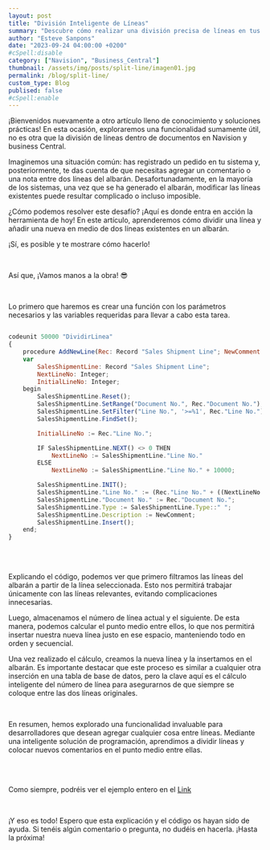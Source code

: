 ```yaml
---
layout: post
title: "División Inteligente de Líneas"
summary: "Descubre cómo realizar una división precisa de líneas en tus documentos. Aprende una solución ingeniosa para agregar nuevos elementos entre líneas existentes sin complicaciones."
author: "Esteve Sanpons"
date: "2023-09-24 04:00:00 +0200"
#cSpell:disable
category: ["Navision", "Business_Central"]
thumbnail: /assets/img/posts/split-line/imagen01.jpg
permalink: /blog/split-line/
custom_type: Blog
publised: false
#cSpell:enable
---
```


¡Bienvenidos nuevamente a otro artículo lleno de conocimiento y soluciones prácticas! En esta ocasión, exploraremos una funcionalidad sumamente útil, no es otra que la división de líneas dentro de documentos en Navision y business Central.

Imaginemos una situación común: has registrado un pedido en tu sistema y, posteriormente, te das cuenta de que necesitas agregar un comentario o una nota entre dos líneas del albarán. Desafortunadamente, en la mayoría de los sistemas, una vez que se ha generado el albarán, modificar las líneas existentes puede resultar complicado o incluso imposible.

¿Cómo podemos resolver este desafío? ¡Aquí es donde entra en acción la herramienta de hoy! En este artículo, aprenderemos cómo dividir una línea y añadir una nueva en medio de dos líneas existentes en un albarán.

¡Sí, es posible y te mostrare cómo hacerlo!

<br>

Así que, ¡Vamos manos a la obra! 😎

<br>

Lo primero que haremos es crear una función con los parámetros necesarios y las variables requeridas para llevar a cabo esta tarea.

```javascript

codeunit 50000 "DividirLinea"
{
    procedure AddNewLine(Rec: Record "Sales Shipment Line"; NewComment: Text[50])
    var
        SalesShipmentLine: Record "Sales Shipment Line";
        NextLineNo: Integer;
        InitialLineNo: Integer;
    begin
        SalesShipmentLine.Reset();
        SalesShipmentLine.SetRange("Document No.", Rec."Document No.");
        SalesShipmentLine.SetFilter("Line No.", '>=%1', Rec."Line No.");
        SalesShipmentLine.FindSet();

        InitialLineNo := Rec."Line No.";

        IF SalesShipmentLine.NEXT() <> 0 THEN
            NextLineNo := SalesShipmentLine."Line No."
        ELSE
            NextLineNo := SalesShipmentLine."Line No." + 10000;

        SalesShipmentLine.INIT();
        SalesShipmentLine."Line No." := (Rec."Line No." + ((NextLineNo - InitialLineNo) DIV 2));
        SalesShipmentLine."Document No." := Rec."Document No.";
        SalesShipmentLine.Type := SalesShipmentLine.Type::" ";
        SalesShipmentLine.Description := NewComment;
        SalesShipmentLine.Insert();
    end;
}

```

<br><br>

Explicando el código, podemos ver que primero filtramos las líneas del albarán a partir de la línea seleccionada. Esto nos permitirá trabajar únicamente con las líneas relevantes, evitando complicaciones innecesarias.

Luego, almacenamos el número de línea actual y el siguiente. De esta manera, podemos calcular el punto medio entre ellos, lo que nos permitirá insertar nuestra nueva línea justo en ese espacio, manteniendo todo en orden y secuencial.

Una vez realizado el cálculo, creamos la nueva línea y la insertamos en el albarán. Es importante destacar que este proceso es similar a cualquier otra inserción en una tabla de base de datos, pero la clave aquí es el cálculo inteligente del número de línea para asegurarnos de que siempre se coloque entre las dos líneas originales.

<br>

En resumen, hemos explorado una funcionalidad invaluable para desarrolladores que desean agregar cualquier cosa entre líneas. Mediante una inteligente solución de programación, aprendimos a dividir líneas y colocar nuevos comentarios en el punto medio entre ellas.

<br><br>

Como siempre, podréis ver el ejemplo entero en el [Link](https://github.com/Esanpons/ejemplos-blog/tree/main/AL/DividirLinea)

<br>

¡Y eso es todo! Espero que esta explicación y el código os hayan sido de ayuda. Si tenéis algún comentario o pregunta, no dudéis en hacerla. ¡Hasta la próxima!
